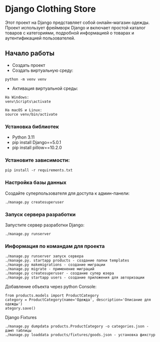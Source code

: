 # Django Clothing Store

Этот проект на Django представляет собой онлайн-магазин одежды. Проект использует фреймворк Django и включает простой
каталог товаров с категориями, подробной информацией о товарах и аутентификацией пользователей.

## Начало работы

- Создать проект
- Создать виртуальную среду:

```
python -m venv venv
```

- Активация виртуальной среды:

```
На Windows:
venv\Scripts\activate
```

```
На macOS и Linux:
source venv/bin/activate
```

### Установка библиотек

- Python 3.11
- pip install Django==5.0.1
- pip install pillow==10.2.0

### Установите зависимости:

```
pip install -r requirements.txt
```

### Настройка базы данных

Создайте суперпользователя для доступа к админ-панели:

```
./manage.py createsuperuser
```

### Запуск сервера разработки

Запустите сервер разработки Django:

```
./manage.py runserver
```

### Информация по командам для проекта

```
./manage.py runserver запуск сервера
./manage.py. startapp products - создание папки templates
./manage.py makemigrations - создание миграции
./manage.py migrate - применение миграций
./manage.py createsuperuser - создание супер юзера
./manage.py startapp users - создание приложения для авторизации
```

Добавление объекта через python Console:

```
from products.models import ProductCategory
category = ProductCategory(name='Одежда', description='Описание для одежды')
ategory.save()
```

Django Fixtures

```
./manage.py dumpdata products.ProductCategory -o categories.json - дамп таблицы
./manage.py loaddata products/fixtures/goods.json - установка фикстур
```
